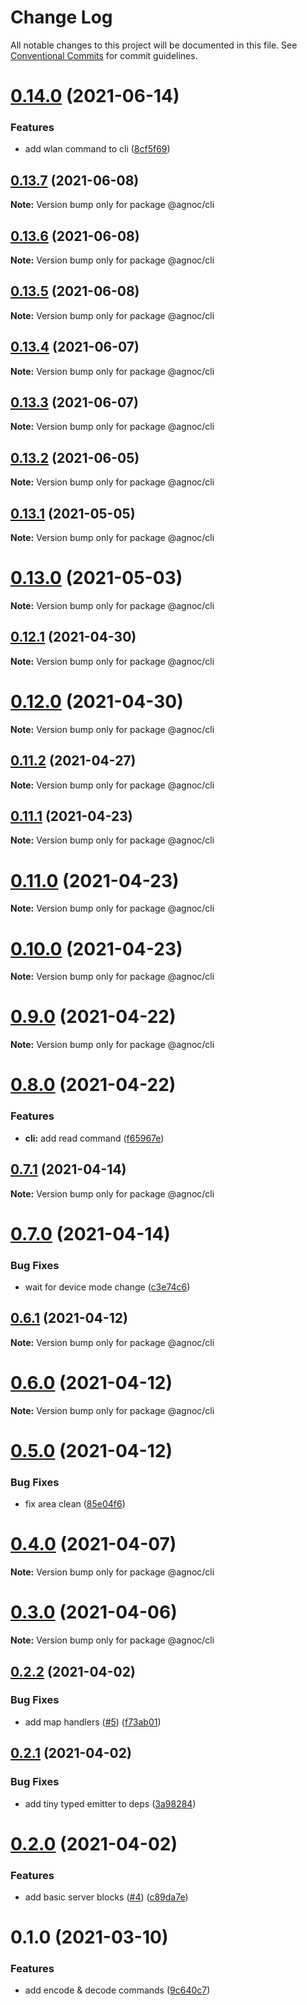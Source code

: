 # Change Log

All notable changes to this project will be documented in this file.
See [Conventional Commits](https://conventionalcommits.org) for commit guidelines.

# [0.14.0](https://github.com/adrigzr/agnoc/compare/v0.13.7...v0.14.0) (2021-06-14)

### Features

- add wlan command to cli ([8cf5f69](https://github.com/adrigzr/agnoc/commit/8cf5f691583c7a03ecb55a269341159af5487d67))

## [0.13.7](https://github.com/adrigzr/agnoc/compare/v0.13.6...v0.13.7) (2021-06-08)

**Note:** Version bump only for package @agnoc/cli

## [0.13.6](https://github.com/adrigzr/agnoc/compare/v0.13.5...v0.13.6) (2021-06-08)

**Note:** Version bump only for package @agnoc/cli

## [0.13.5](https://github.com/adrigzr/agnoc/compare/v0.13.4...v0.13.5) (2021-06-08)

**Note:** Version bump only for package @agnoc/cli

## [0.13.4](https://github.com/adrigzr/agnoc/compare/v0.13.3...v0.13.4) (2021-06-07)

**Note:** Version bump only for package @agnoc/cli

## [0.13.3](https://github.com/adrigzr/agnoc/compare/v0.13.2...v0.13.3) (2021-06-07)

**Note:** Version bump only for package @agnoc/cli

## [0.13.2](https://github.com/adrigzr/agnoc/compare/v0.13.1...v0.13.2) (2021-06-05)

**Note:** Version bump only for package @agnoc/cli

## [0.13.1](https://github.com/adrigzr/agnoc/compare/v0.13.0...v0.13.1) (2021-05-05)

**Note:** Version bump only for package @agnoc/cli

# [0.13.0](https://github.com/adrigzr/agnoc/compare/v0.12.1...v0.13.0) (2021-05-03)

**Note:** Version bump only for package @agnoc/cli

## [0.12.1](https://github.com/adrigzr/agnoc/compare/v0.12.0...v0.12.1) (2021-04-30)

**Note:** Version bump only for package @agnoc/cli

# [0.12.0](https://github.com/adrigzr/agnoc/compare/v0.11.2...v0.12.0) (2021-04-30)

**Note:** Version bump only for package @agnoc/cli

## [0.11.2](https://github.com/adrigzr/agnoc/compare/v0.11.1...v0.11.2) (2021-04-27)

**Note:** Version bump only for package @agnoc/cli

## [0.11.1](https://github.com/adrigzr/agnoc/compare/v0.11.0...v0.11.1) (2021-04-23)

**Note:** Version bump only for package @agnoc/cli

# [0.11.0](https://github.com/adrigzr/agnoc/compare/v0.10.0...v0.11.0) (2021-04-23)

**Note:** Version bump only for package @agnoc/cli

# [0.10.0](https://github.com/adrigzr/agnoc/compare/v0.9.0...v0.10.0) (2021-04-23)

**Note:** Version bump only for package @agnoc/cli

# [0.9.0](https://github.com/adrigzr/agnoc/compare/v0.8.0...v0.9.0) (2021-04-22)

**Note:** Version bump only for package @agnoc/cli

# [0.8.0](https://github.com/adrigzr/agnoc/compare/v0.7.1...v0.8.0) (2021-04-22)

### Features

- **cli:** add read command ([f65967e](https://github.com/adrigzr/agnoc/commit/f65967ec11d7d606ff5034157e6aecc7cb7246a7))

## [0.7.1](https://github.com/adrigzr/agnoc/compare/v0.7.0...v0.7.1) (2021-04-14)

**Note:** Version bump only for package @agnoc/cli

# [0.7.0](https://github.com/adrigzr/agnoc/compare/v0.6.1...v0.7.0) (2021-04-14)

### Bug Fixes

- wait for device mode change ([c3e74c6](https://github.com/adrigzr/agnoc/commit/c3e74c679d9b42a6eaab87a414b882ca78875392))

## [0.6.1](https://github.com/adrigzr/agnoc/compare/v0.6.0...v0.6.1) (2021-04-12)

**Note:** Version bump only for package @agnoc/cli

# [0.6.0](https://github.com/adrigzr/agnoc/compare/v0.5.0...v0.6.0) (2021-04-12)

**Note:** Version bump only for package @agnoc/cli

# [0.5.0](https://github.com/adrigzr/agnoc/compare/v0.4.0...v0.5.0) (2021-04-12)

### Bug Fixes

- fix area clean ([85e04f6](https://github.com/adrigzr/agnoc/commit/85e04f63746ef6e116a9138b221f528f8d047191))

# [0.4.0](https://github.com/adrigzr/agnoc/compare/v0.3.0...v0.4.0) (2021-04-07)

**Note:** Version bump only for package @agnoc/cli

# [0.3.0](https://github.com/adrigzr/agnoc/compare/v0.2.2...v0.3.0) (2021-04-06)

**Note:** Version bump only for package @agnoc/cli

## [0.2.2](https://github.com/adrigzr/agnoc/compare/v0.2.1...v0.2.2) (2021-04-02)

### Bug Fixes

- add map handlers ([#5](https://github.com/adrigzr/agnoc/issues/5)) ([f73ab01](https://github.com/adrigzr/agnoc/commit/f73ab01dce9ec44e0d79e463411c8c75d981f41e))

## [0.2.1](https://github.com/adrigzr/agnoc/compare/v0.2.0...v0.2.1) (2021-04-02)

### Bug Fixes

- add tiny typed emitter to deps ([3a98284](https://github.com/adrigzr/agnoc/commit/3a98284e1bc6627082074c61f248e36afe3bd4c1))

# [0.2.0](https://github.com/adrigzr/agnoc/compare/v0.1.0...v0.2.0) (2021-04-02)

### Features

- add basic server blocks ([#4](https://github.com/adrigzr/agnoc/issues/4)) ([c89da7e](https://github.com/adrigzr/agnoc/commit/c89da7e33d6967496e2c58eba0f7f646c3a08712))

# 0.1.0 (2021-03-10)

### Features

- add encode & decode commands ([9c640c7](https://github.com/adrigzr/agnoc/commit/9c640c72eb2e28fb6ff934529aaed202350a3b21))
